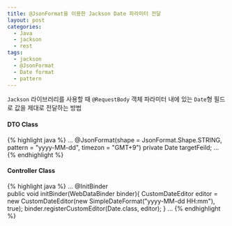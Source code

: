 ```yaml
---
title: @JsonFormat을 이용한 Jackson Date 파라미터 전달
layout: post
categories:
  - Java
  - jackson
  - rest
tags:
  - jackson
  - @JsonFormat
  - Date format
  - pattern
---
```


`Jackson` 라이브러리를 사용할 때 `@RequestBody` 객체 파라미터  내에 있는 `Date`형 필드로 값을 제대로 전달하는 방법

#### DTO Class 

{% highlight java %}
<build> 
...
	@JsonFormat(shape = JsonFormat.Shape.STRING, pattern = "yyyy-MM-dd", timezon = "GMT+9")
	private Date targetFeild;
...
{% endhighlight %} 


#### Controller Class 

{% highlight java %}
<build> 
...
    @InitBinder    
    public void initBinder(WebDataBinder binder){
    	CustomDateEditor editor = new CustomDateEditor(new SimpleDateFormat("yyyy-MM-dd HH:mm"), true);
        binder.registerCustomEditor(Date.class, editor);
    }
...
{% endhighlight %} 